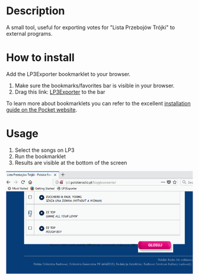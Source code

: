 # Description

A small tool, useful for exporting votes for "Lista Przebojów Trójki" to external programs.

# How to install

Add the LP3Exporter bookmarklet to your browser.

1. Make sure the bookmarks/favorites bar is visible in your browser.
1. Drag this link: <a href="javascript:(function()%7Bvar%20rows%20%3D%20document.getElementsByTagName('tr')%3Bvar%20votedSongs%20%3D%20%5B%5D%3Bfor%20(var%20i%20%3D%200%3B%20i%20%3C%20rows.length%3B%20i%2B%2B)%20%7Bvar%20checkbox%20%3D%20rows%5Bi%5D.getElementsByClassName('chk')%3Bif%20(checkbox.length%20%3E%200%20%26%26%20checkbox%5B0%5D.checked)%7BvotedSongs.push(rows%5Bi%5D)%3B%7D%7Dvar%20result%20%3D%20''%3Bfor%20(var%20i%20%3D%200%3B%20i%20%3C%20votedSongs.length%3B%20i%2B%2B)%7Bvar%20artist%20%3D%20votedSongs%5Bi%5D.getElementsByClassName('bArtist')%5B0%5D.textContent%3Bvar%20title%20%3D%20votedSongs%5Bi%5D.getElementsByClassName('bTitle')%5B0%5D.textContent%3Bresult%20%2B%3D%20(i%20%2B%201)%20%2B%20'%5Ct'%20%2B%20artist%20%2B%20'%20'%20%2B%20title%20%2B%20'%5Ct'%20%2B%20'%5Cn'%3B%7Dvar%20textarea%20%3D%20document.createElement(%22textarea%22)%3Btextarea.id%20%3D%20%22lp3ExportFeature%22%3Btextarea.cols%20%3D%20%22100%22%3Btextarea.rows%20%3D%20%2210%22%3Btextarea.textContent%20%3D%20result%3Btarget%20%3D%20document.getElementById('divCenter')%3Btarget.appendChild(textarea)%3Balert('Your%20votes%20are%20displayed%20at%20the%20bottom%20of%20the%20page.')%7D)()">LP3Exporter</a> to the bar

To learn more about bookmarklets you can refer to the excellent [installation guide on the Pocket website](https://help.getpocket.com/article/987-using-the-pocket-bookmarklet).

# Usage

1. Select the songs on LP3
2. Run the bookmarklet
3. Results are visible at the bottom of the screen

![Example bookmarklet usage](usage.gif "Example bookmarklet usage")